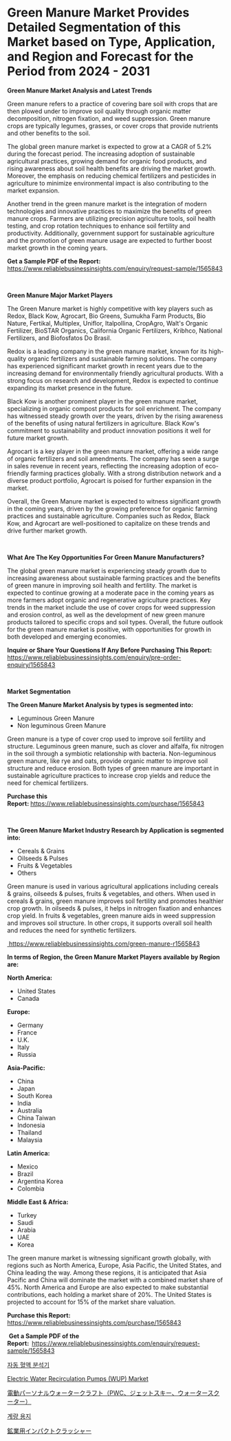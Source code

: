 <p><h1>Green Manure Market Provides Detailed Segmentation of this Market based on Type, Application, and Region and Forecast for the Period from 2024 - 2031</h1></p><p><strong>Green Manure Market Analysis and Latest Trends</strong></p>
<p><p>Green manure refers to a practice of covering bare soil with crops that are then plowed under to improve soil quality through organic matter decomposition, nitrogen fixation, and weed suppression. Green manure crops are typically legumes, grasses, or cover crops that provide nutrients and other benefits to the soil.</p><p>The global green manure market is expected to grow at a CAGR of 5.2% during the forecast period. The increasing adoption of sustainable agricultural practices, growing demand for organic food products, and rising awareness about soil health benefits are driving the market growth. Moreover, the emphasis on reducing chemical fertilizers and pesticides in agriculture to minimize environmental impact is also contributing to the market expansion.</p><p>Another trend in the green manure market is the integration of modern technologies and innovative practices to maximize the benefits of green manure crops. Farmers are utilizing precision agriculture tools, soil health testing, and crop rotation techniques to enhance soil fertility and productivity. Additionally, government support for sustainable agriculture and the promotion of green manure usage are expected to further boost market growth in the coming years.</p></p>
<p><strong>Get a Sample PDF of the Report:&nbsp;</strong> <a href="https://www.reliablebusinessinsights.com/enquiry/request-sample/1565843">https://www.reliablebusinessinsights.com/enquiry/request-sample/1565843</a></p>
<p>&nbsp;</p>
<p><strong>Green Manure Major Market Players</strong></p>
<p><p>The Green Manure market is highly competitive with key players such as Redox, Black Kow, Agrocart, Bio Greens, Sumukha Farm Products, Bio Nature, Fertikal, Multiplex, Uniflor, Italpollina, CropAgro, Walt's Organic Fertilizer, BioSTAR Organics, California Organic Fertilizers, Kribhco, National Fertilizers, and Biofosfatos Do Brasil.</p><p>Redox is a leading company in the green manure market, known for its high-quality organic fertilizers and sustainable farming solutions. The company has experienced significant market growth in recent years due to the increasing demand for environmentally friendly agricultural products. With a strong focus on research and development, Redox is expected to continue expanding its market presence in the future.</p><p>Black Kow is another prominent player in the green manure market, specializing in organic compost products for soil enrichment. The company has witnessed steady growth over the years, driven by the rising awareness of the benefits of using natural fertilizers in agriculture. Black Kow's commitment to sustainability and product innovation positions it well for future market growth.</p><p>Agrocart is a key player in the green manure market, offering a wide range of organic fertilizers and soil amendments. The company has seen a surge in sales revenue in recent years, reflecting the increasing adoption of eco-friendly farming practices globally. With a strong distribution network and a diverse product portfolio, Agrocart is poised for further expansion in the market.</p><p>Overall, the Green Manure market is expected to witness significant growth in the coming years, driven by the growing preference for organic farming practices and sustainable agriculture. Companies such as Redox, Black Kow, and Agrocart are well-positioned to capitalize on these trends and drive further market growth.</p></p>
<p>&nbsp;</p>
<p><strong>What Are The Key Opportunities For Green Manure Manufacturers?</strong></p>
<p><p>The global green manure market is experiencing steady growth due to increasing awareness about sustainable farming practices and the benefits of green manure in improving soil health and fertility. The market is expected to continue growing at a moderate pace in the coming years as more farmers adopt organic and regenerative agriculture practices. Key trends in the market include the use of cover crops for weed suppression and erosion control, as well as the development of new green manure products tailored to specific crops and soil types. Overall, the future outlook for the green manure market is positive, with opportunities for growth in both developed and emerging economies.</p></p>
<p><strong>Inquire or Share Your Questions If Any Before Purchasing This Report:</strong> <a href="https://www.reliablebusinessinsights.com/enquiry/pre-order-enquiry/1565843">https://www.reliablebusinessinsights.com/enquiry/pre-order-enquiry/1565843</a></p>
<p>&nbsp;</p>
<p><strong>Market Segmentation</strong></p>
<p><strong>The Green Manure Market Analysis by types is segmented into:</strong></p>
<p><ul><li>Leguminous Green Manure</li><li>Non leguminous Green Manure</li></ul></p>
<p><p>Green manure is a type of cover crop used to improve soil fertility and structure. Leguminous green manure, such as clover and alfalfa, fix nitrogen in the soil through a symbiotic relationship with bacteria. Non-leguminous green manure, like rye and oats, provide organic matter to improve soil structure and reduce erosion. Both types of green manure are important in sustainable agriculture practices to increase crop yields and reduce the need for chemical fertilizers.</p></p>
<p><strong>Purchase this Report:&nbsp;</strong><a href="https://www.reliablebusinessinsights.com/purchase/1565843">https://www.reliablebusinessinsights.com/purchase/1565843</a></p>
<p>&nbsp;</p>
<p><strong>The Green Manure Market Industry Research by Application is segmented into:</strong></p>
<p><ul><li>Cereals & Grains</li><li>Oilseeds & Pulses</li><li>Fruits & Vegetables</li><li>Others</li></ul></p>
<p><p>Green manure is used in various agricultural applications including cereals & grains, oilseeds & pulses, fruits & vegetables, and others. When used in cereals & grains, green manure improves soil fertility and promotes healthier crop growth. In oilseeds & pulses, it helps in nitrogen fixation and enhances crop yield. In fruits & vegetables, green manure aids in weed suppression and improves soil structure. In other crops, it supports overall soil health and reduces the need for synthetic fertilizers.</p></p>
<p><a href="https://www.reliablebusinessinsights.com/green-manure-r1565843">&nbsp;https://www.reliablebusinessinsights.com/green-manure-r1565843</a></p>
<p><strong>In terms of Region, the Green Manure Market Players available by Region are:</strong></p>
<p>
    <p> <strong> North America: </strong>
        <ul>
            <li>United States</li>
            <li>Canada</li>
        </ul>
        </p> 
    <p> <strong> Europe: </strong>
        <ul>
            <li>Germany</li>
            <li>France</li>
            <li>U.K.</li>
            <li>Italy</li>
            <li>Russia</li>
        </ul>
        </p> 
    <p> <strong> Asia-Pacific: </strong>
        <ul>
            <li>China</li>
            <li>Japan</li>
            <li>South Korea</li>
            <li>India</li>
            <li>Australia</li>
            <li>China Taiwan</li>
            <li>Indonesia</li>
            <li>Thailand</li>
            <li>Malaysia</li>
        </ul>
        </p> 
    <p> <strong> Latin America: </strong>
        <ul>
            <li>Mexico</li>
            <li>Brazil</li>
            <li>Argentina Korea</li>
            <li>Colombia</li>
        </ul>
        </p> 
    <p> <strong> Middle East & Africa: </strong>
        <ul>
            <li>Turkey</li>
            <li>Saudi</li>
            <li>Arabia</li>
            <li>UAE</li>
            <li>Korea</li>
        </ul>
    </p>
    </p>
<p><p>The green manure market is witnessing significant growth globally, with regions such as North America, Europe, Asia Pacific, the United States, and China leading the way. Among these regions, it is anticipated that Asia Pacific and China will dominate the market with a combined market share of 45%. North America and Europe are also expected to make substantial contributions, each holding a market share of 20%. The United States is projected to account for 15% of the market share valuation.</p></p>
<p><strong>Purchase this Report: </strong><a href="https://www.reliablebusinessinsights.com/purchase/1565843">https://www.reliablebusinessinsights.com/purchase/1565843</a></p>
<p>&nbsp;<strong>Get a Sample PDF of the Report:&nbsp;&nbsp;</strong><a href="https://www.reliablebusinessinsights.com/enquiry/request-sample/1565843">https://www.reliablebusinessinsights.com/enquiry/request-sample/1565843</a></p>
<p><strong></strong></p>
<p><p><a href="https://github.com/Wesleyeilly8796202/Market-Research-Report-List-1/blob/main/7529034126681.md">자동 혈액 분석기</a></p><p><a href="https://github.com/Sinjinluong3e0awx2m195k76/Market-Research-Report-List-2/blob/main/electric-water-recirculation-pumps-wup-market.md">Electric Water Recirculation Pumps (WUP) Market</a></p><p><a href="https://github.com/dathomson6534/Market-Research-Report-List-1/blob/main/7662885119432.md">電動パーソナルウォータークラフト（PWC、ジェットスキー、ウォータースクーター）</a></p><p><a href="https://github.com/fatmarawatan39/Market-Research-Report-List-1/blob/main/9160713126680.md">계량 용지</a></p><p><a href="https://github.com/AriMuller2009/Market-Research-Report-List-2/blob/main/1796534119431.md">鉱業用インパクトクラッシャー</a></p></p>